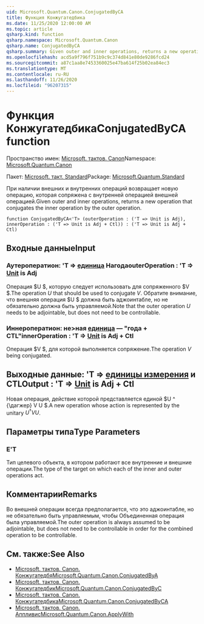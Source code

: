 ```yaml
---
uid: Microsoft.Quantum.Canon.ConjugatedByCA
title: Функция Конжугатедбика
ms.date: 11/25/2020 12:00:00 AM
ms.topic: article
qsharp.kind: function
qsharp.namespace: Microsoft.Quantum.Canon
qsharp.name: ConjugatedByCA
qsharp.summary: Given outer and inner operations, returns a new operation that conjugates the inner operation by the outer operation.
ms.openlocfilehash: acd5a9f796f751b9c9c374d841e80de9286fcd24
ms.sourcegitcommit: a87c1aa8e7453360025e47ba614f25b02ea84ec3
ms.translationtype: MT
ms.contentlocale: ru-RU
ms.lasthandoff: 11/26/2020
ms.locfileid: "96207315"
---
```

# <a name="conjugatedbyca-function"></a><span data-ttu-id="2a54e-102">Функция Конжугатедбика</span><span class="sxs-lookup"><span data-stu-id="2a54e-102">ConjugatedByCA function</span></span>

<span data-ttu-id="2a54e-103">Пространство имен: [Microsoft. тактов. Canon](xref:Microsoft.Quantum.Canon)</span><span class="sxs-lookup"><span data-stu-id="2a54e-103">Namespace: [Microsoft.Quantum.Canon](xref:Microsoft.Quantum.Canon)</span></span>

<span data-ttu-id="2a54e-104">Пакет: [Microsoft. такт. Standard](https://nuget.org/packages/Microsoft.Quantum.Standard)</span><span class="sxs-lookup"><span data-stu-id="2a54e-104">Package: [Microsoft.Quantum.Standard](https://nuget.org/packages/Microsoft.Quantum.Standard)</span></span>


<span data-ttu-id="2a54e-105">При наличии внешних и внутренних операций возвращает новую операцию, которая сопряжена с внутренней операцией внешней операцией.</span><span class="sxs-lookup"><span data-stu-id="2a54e-105">Given outer and inner operations, returns a new operation that conjugates the inner operation by the outer operation.</span></span>

```qsharp
function ConjugatedByCA<'T> (outerOperation : ('T => Unit is Adj), innerOperation : ('T => Unit is Adj + Ctl)) : ('T => Unit is Adj + Ctl)
```


## <a name="input"></a><span data-ttu-id="2a54e-106">Входные данные</span><span class="sxs-lookup"><span data-stu-id="2a54e-106">Input</span></span>

### <a name="outeroperation--t--unit--is-adj"></a><span data-ttu-id="2a54e-107">Аутероператион: 'T => [единица](xref:microsoft.quantum.lang-ref.unit)  Нагода</span><span class="sxs-lookup"><span data-stu-id="2a54e-107">outerOperation : 'T => [Unit](xref:microsoft.quantum.lang-ref.unit)  is Adj</span></span>

<span data-ttu-id="2a54e-108">Операция $U $, которую следует использовать для сопряженного $V $.</span><span class="sxs-lookup"><span data-stu-id="2a54e-108">The operation $U$ that should be used to conjugate $V$.</span></span> <span data-ttu-id="2a54e-109">Обратите внимание, что внешняя операция $U $ должна быть аджоинтабле, но не обязательно должна быть управляемой.</span><span class="sxs-lookup"><span data-stu-id="2a54e-109">Note that the outer operation $U$ needs to be adjointable, but does not need to be controllable.</span></span>


### <a name="inneroperation--t--unit--is-adj--ctl"></a><span data-ttu-id="2a54e-110">Иннероператион: не>ная [единица](xref:microsoft.quantum.lang-ref.unit)  — "года + CTL"</span><span class="sxs-lookup"><span data-stu-id="2a54e-110">innerOperation : 'T => [Unit](xref:microsoft.quantum.lang-ref.unit)  is Adj + Ctl</span></span>

<span data-ttu-id="2a54e-111">Операция $V $, для которой выполняется сопряжение.</span><span class="sxs-lookup"><span data-stu-id="2a54e-111">The operation $V$ being conjugated.</span></span>



## <a name="output--t--unit--is-adj--ctl"></a><span data-ttu-id="2a54e-112">Выходные данные: 'T => [единицы измерения](xref:microsoft.quantum.lang-ref.unit)  и CTL</span><span class="sxs-lookup"><span data-stu-id="2a54e-112">Output : 'T => [Unit](xref:microsoft.quantum.lang-ref.unit)  is Adj + Ctl</span></span>

<span data-ttu-id="2a54e-113">Новая операция, действие которой представляется единой $U ^ {\дагжер} V U $.</span><span class="sxs-lookup"><span data-stu-id="2a54e-113">A new operation whose action is represented by the unitary $U^{\dagger} V U$.</span></span>

## <a name="type-parameters"></a><span data-ttu-id="2a54e-114">Параметры типа</span><span class="sxs-lookup"><span data-stu-id="2a54e-114">Type Parameters</span></span>

### <a name="t"></a><span data-ttu-id="2a54e-115">Е</span><span class="sxs-lookup"><span data-stu-id="2a54e-115">'T</span></span>

<span data-ttu-id="2a54e-116">Тип целевого объекта, в котором работают все внутренние и внешние операции.</span><span class="sxs-lookup"><span data-stu-id="2a54e-116">The type of the target on which each of the inner and outer operations act.</span></span>

## <a name="remarks"></a><span data-ttu-id="2a54e-117">Комментарии</span><span class="sxs-lookup"><span data-stu-id="2a54e-117">Remarks</span></span>

<span data-ttu-id="2a54e-118">Во внешней операции всегда предполагается, что это аджоинтабле, но не обязательно быть управляемым, чтобы Объединенная операция была управляемой.</span><span class="sxs-lookup"><span data-stu-id="2a54e-118">The outer operation is always assumed to be adjointable, but does not need to be controllable in order for the combined operation to be controllable.</span></span>

## <a name="see-also"></a><span data-ttu-id="2a54e-119">См. также:</span><span class="sxs-lookup"><span data-stu-id="2a54e-119">See Also</span></span>

- [<span data-ttu-id="2a54e-120">Microsoft. тактов. Canon. Конжугатедбя</span><span class="sxs-lookup"><span data-stu-id="2a54e-120">Microsoft.Quantum.Canon.ConjugatedByA</span></span>](xref:Microsoft.Quantum.Canon.ConjugatedByA)
- [<span data-ttu-id="2a54e-121">Microsoft. тактов. Canon. Конжугатедбик</span><span class="sxs-lookup"><span data-stu-id="2a54e-121">Microsoft.Quantum.Canon.ConjugatedByC</span></span>](xref:Microsoft.Quantum.Canon.ConjugatedByC)
- [<span data-ttu-id="2a54e-122">Microsoft. тактов. Canon. Конжугатедбика</span><span class="sxs-lookup"><span data-stu-id="2a54e-122">Microsoft.Quantum.Canon.ConjugatedByCA</span></span>](xref:Microsoft.Quantum.Canon.ConjugatedByCA)
- [<span data-ttu-id="2a54e-123">Microsoft. тактов. Canon. Аппливис</span><span class="sxs-lookup"><span data-stu-id="2a54e-123">Microsoft.Quantum.Canon.ApplyWith</span></span>](xref:Microsoft.Quantum.Canon.ApplyWith)